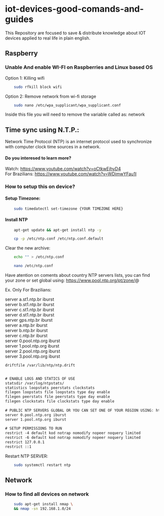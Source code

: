 # iot-devices-good-comands-and-guides

This Repository are focused to save & distribute knowledge about IOT devices applied to real life in plain english.

## Raspberry


### Unable And enable WI-FI on Raspberries and Linux based OS

Option 1: Killing wifi
```sh
    sudo rfkill block wifi
```

Option 2: Remove network from wi-fi storage

```sh
    sudo nano /etc/wpa_supplicant/wpa_supplicant.conf
```

Inside this file you will need to remove the variable called as: network

## Time sync using N.T.P.:

Network Time Protocol (NTP) is an internet protocol used to synchronize with computer clock time sources in a network.

#### Do you interesed to learn more?

Watch: <https://www.youtube.com/watch?v=oCtkwEjhyD4>  <br />
For Brazilians: <https://www.youtube.com/watch?v=WDimwYFau1I>

### How to setup this on device?

#### Setup Timezone:

```sh
    sudo timedatectl set-timezone {YOUR TIMEZONE HERE}
```

#### Install NTP

```sh
    apt-get update && apt-get install ntp -y
```


```sh
    cp -p /etc/ntp.conf /etc/ntp.conf.default
```

Clear the new archive:


```sh
    echo "" > /etc/ntp.conf
```

```sh
    nano /etc/ntp.conf
```

Have atention on coments about country NTP servers lists, you can find your zone or set global using: <https://www.pool.ntp.org/pt/zone/>@

Ex. Only For Brazilians:

server a.st1.ntp.br iburst <br />
server b.st1.ntp.br iburst <br />
server c.st1.ntp.br iburst <br />
server d.st1.ntp.br iburst <br />
server gps.ntp.br iburst <br />
server a.ntp.br iburst <br />
server b.ntp.br iburst <br />
server c.ntp.br iburst <br />
server 0.pool.ntp.org iburst <br />
server 1.pool.ntp.org iburst <br />
server 2.pool.ntp.org iburst <br />
server 3.pool.ntp.org iburst <br />

```txt
driftfile /var/lib/ntp/ntp.drift
 

# ENABLE LOGS AND STATICS OF USE
statsdir /var/log/ntpstats/
statistics loopstats peerstats clockstats
filegen loopstats file loopstats type day enable
filegen peerstats file peerstats type day enable
filegen clockstats file clockstats type day enable
 
# PUBLIC NTP SERVERS GLOBAL OR YOU CAN SET ONE OF YOUR REGION USING: https://www.pool.ntp.org/pt/zone/
server 0.pool.ntp.org iburst
server 1.pool.ntp.org iburst
 
# SETUP PERMISSIONS TO RUN
restrict -4 default kod notrap nomodify nopeer noquery limited
restrict -6 default kod notrap nomodify nopeer noquery limited
restrict 127.0.0.1
restrict ::1
```

Restart NTP SERVER:
```sh
    sudo systemctl restart ntp
```

## Network
### How to find all devices on network

```sh
    sudo apt-get install nmap \
    && nmap -sn 192.168.1.0/24
```
